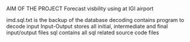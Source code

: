 AIM OF THE PROJECT
Forecast visbility using at IGI airport

imd.sql.txt is the backup of the database
decoding contains program to decode input
Input-Output stores all initial, intermediate and final input/output files
sql contains all sql related source code files
